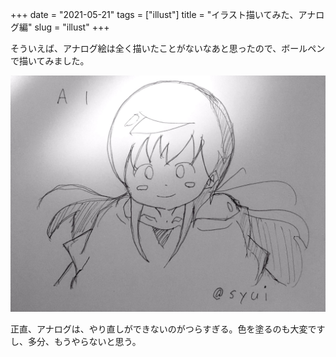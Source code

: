 +++
date = "2021-05-21"
tags = ["illust"]
title = "イラスト描いてみた、アナログ編"
slug = "illust"
+++

そういえば、アナログ絵は全く描いたことがないなあと思ったので、ボールペンで描いてみました。

![](https://raw.githubusercontent.com/syui/img/master/other/illust_01.jpeg)

正直、アナログは、やり直しができないのがつらすぎる。色を塗るのも大変ですし、多分、もうやらないと思う。

